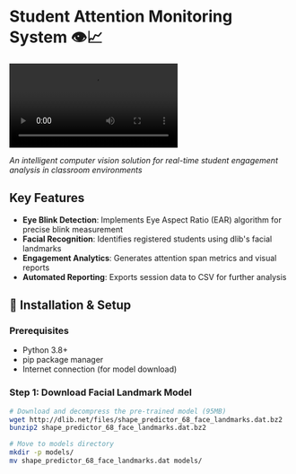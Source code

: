 # Student Attention Monitoring System 👁️📈

![System Demo](docs/demo.mp4)

*An intelligent computer vision solution for real-time student engagement analysis in classroom environments*

## Key Features
- **Eye Blink Detection**: Implements Eye Aspect Ratio (EAR) algorithm for precise blink measurement
- **Facial Recognition**: Identifies registered students using dlib's facial landmarks
- **Engagement Analytics**: Generates attention span metrics and visual reports
- **Automated Reporting**: Exports session data to CSV for further analysis

## 🚀 Installation & Setup

### Prerequisites
- Python 3.8+
- pip package manager
- Internet connection (for model download)

### Step 1: Download Facial Landmark Model
```bash
# Download and decompress the pre-trained model (95MB)
wget http://dlib.net/files/shape_predictor_68_face_landmarks.dat.bz2
bunzip2 shape_predictor_68_face_landmarks.dat.bz2

# Move to models directory
mkdir -p models/
mv shape_predictor_68_face_landmarks.dat models/
